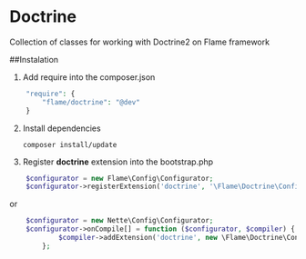 Doctrine
========

Collection of classes for working with Doctrine2 on Flame framework

##Instalation

1. Add require into the composer.json

```php
	"require": {
		"flame/doctrine": "@dev"
	}
```

2. Install dependencies
	
	`composer install/update`

3. Register **doctrine** extension into the bootstrap.php

```php
	$configurator = new Flame\Config\Configurator;
	$configurator->registerExtension('doctrine', '\Flame\Doctrine\Config\Extension');
```

or

```php
	$configurator = new Nette\Config\Configurator;
	$configurator->onCompile[] = function ($configurator, $compiler) {
			$compiler->addExtension('doctrine', new \Flame\Doctrine\Config\Extension);
		};
```